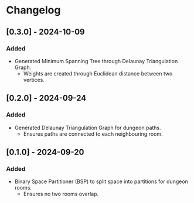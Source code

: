 # Changelog

## [0.3.0] - 2024-10-09

### Added

- Generated Minimum Spanning Tree through Delaunay Triangulation Graph.
  - Weights are created through Euclidean distance between two vertices.

## [0.2.0] - 2024-09-24

### Added

- Generated Delaunay Triangulation Graph for dungeon paths.
  - Ensures paths are connected to each neighbouring room.

## [0.1.0] - 2024-09-20

### Added

- Binary Space Partitioner (BSP) to split space into partitions for dungeon rooms. 
  - Ensures no two rooms overlap.